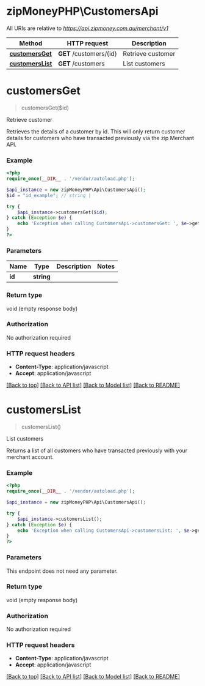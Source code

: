 # zipMoneyPHP\CustomersApi

All URIs are relative to *https://api.zipmoney.com.au/merchant/v1*

Method | HTTP request | Description
------------- | ------------- | -------------
[**customersGet**](CustomersApi.md#customersGet) | **GET** /customers/{id} | Retrieve customer
[**customersList**](CustomersApi.md#customersList) | **GET** /customers | List customers


# **customersGet**
> customersGet($id)

Retrieve customer

Retrieves the details of a customer by id. This will only return customer details for customers who have transacted previously via the zip Merchant API.

### Example
```php
<?php
require_once(__DIR__ . '/vendor/autoload.php');

$api_instance = new zipMoneyPHP\Api\CustomersApi();
$id = "id_example"; // string | 

try {
    $api_instance->customersGet($id);
} catch (Exception $e) {
    echo 'Exception when calling CustomersApi->customersGet: ', $e->getMessage(), PHP_EOL;
}
?>
```

### Parameters

Name | Type | Description  | Notes
------------- | ------------- | ------------- | -------------
 **id** | **string**|  |

### Return type

void (empty response body)

### Authorization

No authorization required

### HTTP request headers

 - **Content-Type**: application/javascript
 - **Accept**: application/javascript

[[Back to top]](#) [[Back to API list]](../../README.md#documentation-for-api-endpoints) [[Back to Model list]](../../README.md#documentation-for-models) [[Back to README]](../../README.md)

# **customersList**
> customersList()

List customers

Returns a list of all customers who have transacted previously with your merchant account.

### Example
```php
<?php
require_once(__DIR__ . '/vendor/autoload.php');

$api_instance = new zipMoneyPHP\Api\CustomersApi();

try {
    $api_instance->customersList();
} catch (Exception $e) {
    echo 'Exception when calling CustomersApi->customersList: ', $e->getMessage(), PHP_EOL;
}
?>
```

### Parameters
This endpoint does not need any parameter.

### Return type

void (empty response body)

### Authorization

No authorization required

### HTTP request headers

 - **Content-Type**: application/javascript
 - **Accept**: application/javascript

[[Back to top]](#) [[Back to API list]](../../README.md#documentation-for-api-endpoints) [[Back to Model list]](../../README.md#documentation-for-models) [[Back to README]](../../README.md)

